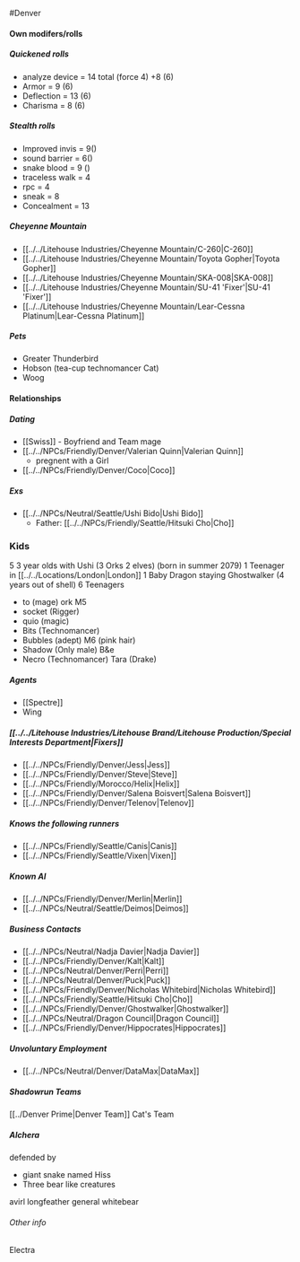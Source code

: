 #Denver 
#### Own modifers/rolls
##### Quickened rolls
- analyze device = 14 total (force 4) +8 (6)
- Armor = 9 (6)
- Deflection = 13 (6)
- Charisma = 8 (6)

##### Stealth rolls
- Improved invis =  9()
- sound barrier = 6()
- snake blood = 9 ()
- traceless walk = 4
- rpc = 4
- sneak = 8
- Concealment = 13

##### Cheyenne Mountain
- [[../../Litehouse Industries/Cheyenne Mountain/C-260|C-260]]
- [[../../Litehouse Industries/Cheyenne Mountain/Toyota Gopher|Toyota Gopher]]
- [[../../Litehouse Industries/Cheyenne Mountain/SKA-008|SKA-008]]
- [[../../Litehouse Industries/Cheyenne Mountain/SU-41 'Fixer'|SU-41 'Fixer']]
- [[../../Litehouse Industries/Cheyenne Mountain/Lear-Cessna Platinum|Lear-Cessna Platinum]]

##### Pets
- Greater Thunderbird
- Hobson (tea-cup technomancer Cat)
- Woog
#### Relationships
##### Dating
- [[Swiss]] - Boyfriend and Team mage
- [[../../NPCs/Friendly/Denver/Valerian Quinn|Valerian Quinn]]
	- pregnent with a Girl
- [[../../NPCs/Friendly/Denver/Coco|Coco]]

##### Exs
- [[../../NPCs/Neutral/Seattle/Ushi Bido|Ushi Bido]]
	- Father: [[../../NPCs/Friendly/Seattle/Hitsuki Cho|Cho]]

### Kids
5 3 year olds with Ushi (3 Orks 2 elves) (born in summer 2079)
1 Teenager in [[../../Locations/London|London]]
1 Baby Dragon staying Ghostwalker (4 years out of shell)
6 Teenagers
- to (mage) ork M5
- socket (Rigger)
- quio (magic)
- Bits (Technomancer)
- Bubbles (adept) M6 (pink hair)
- Shadow (Only male) B&e
- Necro (Technomancer)
Tara (Drake)

##### Agents
- [[Spectre]]
- Wing


##### [[../../Litehouse Industries/Litehouse Brand/Litehouse Production/Special Interests Department|Fixers]]
- [[../../NPCs/Friendly/Denver/Jess|Jess]]
- [[../../NPCs/Friendly/Denver/Steve|Steve]]
- [[../../NPCs/Friendly/Morocco/Helix|Helix]]
- [[../../NPCs/Friendly/Denver/Salena Boisvert|Salena Boisvert]]
- [[../../NPCs/Friendly/Denver/Telenov|Telenov]]

##### Knows the following runners
- [[../../NPCs/Friendly/Seattle/Canis|Canis]]
- [[../../NPCs/Friendly/Seattle/Vixen|Vixen]]

##### Known AI
- [[../../NPCs/Friendly/Denver/Merlin|Merlin]]
- [[../../NPCs/Neutral/Seattle/Deimos|Deimos]]

##### Business Contacts
- [[../../NPCs/Neutral/Nadja Davier|Nadja Davier]]
- [[../../NPCs/Friendly/Denver/Kalt|Kalt]]
- [[../../NPCs/Neutral/Denver/Perri|Perri]]
- [[../../NPCs/Neutral/Denver/Puck|Puck]]
- [[../../NPCs/Friendly/Denver/Nicholas Whitebird|Nicholas Whitebird]]
- [[../../NPCs/Friendly/Seattle/Hitsuki Cho|Cho]]
- [[../../NPCs/Friendly/Denver/Ghostwalker|Ghostwalker]]
- [[../../NPCs/Neutral/Dragon Council|Dragon Council]]
- [[../../NPCs/Friendly/Denver/Hippocrates|Hippocrates]]

##### Unvoluntary Employment
- [[../../NPCs/Neutral/Denver/DataMax|DataMax]]

##### Shadowrun Teams
[[../Denver Prime|Denver Team]]
Cat's Team


##### Alchera 
defended by
- giant snake named Hiss
- Three bear like creatures


avirl longfeather
general whitebear


###### Other info
Electra